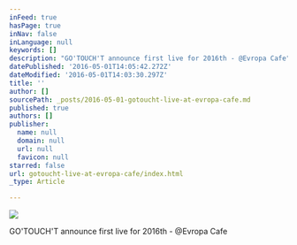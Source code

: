 ```yaml
---
inFeed: true
hasPage: true
inNav: false
inLanguage: null
keywords: []
description: "GO'TOUCH'T announce first live for 2016th - @Evropa Cafe"
datePublished: '2016-05-01T14:05:42.272Z'
dateModified: '2016-05-01T14:03:30.297Z'
title: ''
author: []
sourcePath: _posts/2016-05-01-gotoucht-live-at-evropa-cafe.md
published: true
authors: []
publisher:
  name: null
  domain: null
  url: null
  favicon: null
starred: false
url: gotoucht-live-at-evropa-cafe/index.html
_type: Article

---
```

![](https://the-grid-user-content.s3-us-west-2.amazonaws.com/221bff44-c8fb-4b34-b9d2-fd3f5d952c82.jpg)

GO'TOUCH'T announce first live for 2016th - @Evropa Cafe